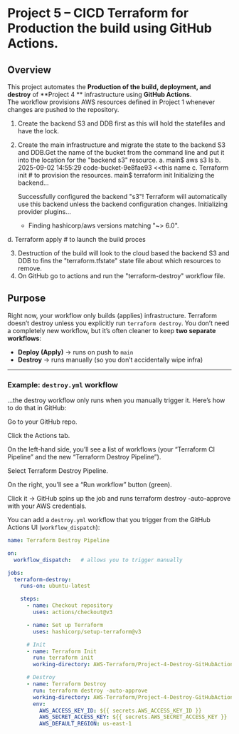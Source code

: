 # Project 5 – CICD Terraform for Production the build using GitHub Actions.

## Overview
This project automates the **Production of the build, deployment, and destroy** of **Project 4 ** infrastructure using **GitHub Actions**.  
The workflow provisions AWS resources defined in Project 1 whenever changes are pushed to the repository.  
1. Create the backend S3 and DDB first as this will hold the statefiles and have the lock.
2. Create the main infrastructure and migrate the state to the backend S3 and DDB.Get the name of the bucket from the command line and put it into the location for the "backend s3" resource.
  a. main$ aws s3 ls
  b. 2025-09-02 14:55:29 code-bucket-9e8fae93 <<this name
  c. Terraform init # to provision the resources.
    main$ terraform init
      Initializing the backend...

      Successfully configured the backend "s3"! Terraform will automatically
      use this backend unless the backend configuration changes.
        Initializing provider plugins...
      - Finding hashicorp/aws versions matching "~> 6.0".

  d. Terraform apply # to launch the build proces

3. Destruction of the build will look to the cloud based the backend S3 and DDB to fins the "terraform.tfstate" state file about which resources to remove.
4. On GitHub go to actions and run the "terraform-destroy" workflow file.

## Purpose
Right now, your workflow only builds (applies) infrastructure. Terraform doesn’t destroy unless you explicitly run `terraform destroy`. You don’t need a completely new workflow, but it’s often cleaner to keep **two separate workflows**:

- **Deploy (Apply)** → runs on push to `main`  
- **Destroy** → runs manually (so you don’t accidentally wipe infra)

---

### Example: `destroy.yml` workflow

…the destroy workflow only runs when you manually trigger it. Here’s how to do that in GitHub:

Go to your GitHub repo.

Click the Actions tab.

On the left-hand side, you’ll see a list of workflows (your “Terraform CI Pipeline” and the new “Terraform Destroy Pipeline”).

Select Terraform Destroy Pipeline.

On the right, you’ll see a “Run workflow” button (green).

Click it → GitHub spins up the job and runs terraform destroy -auto-approve with your AWS credentials.

You can add a `destroy.yml` workflow that you trigger from the GitHub Actions UI (`workflow_dispatch`):

```yaml
name: Terraform Destroy Pipeline

on:
  workflow_dispatch:   # allows you to trigger manually

jobs:
  terraform-destroy:
    runs-on: ubuntu-latest

    steps:
      - name: Checkout repository
        uses: actions/checkout@v3

      - name: Set up Terraform
        uses: hashicorp/setup-terraform@v3

      # Init
      - name: Terraform Init
        run: terraform init
        working-directory: AWS-Terraform/Project-4-Destroy-GitHubAction-Build/main

      # Destroy
      - name: Terraform Destroy
        run: terraform destroy -auto-approve
        working-directory: AWS-Terraform/Project-4-Destroy-GitHubAction-Build/main
        env:
          AWS_ACCESS_KEY_ID: ${{ secrets.AWS_ACCESS_KEY_ID }}
          AWS_SECRET_ACCESS_KEY: ${{ secrets.AWS_SECRET_ACCESS_KEY }}
          AWS_DEFAULT_REGION: us-east-1


